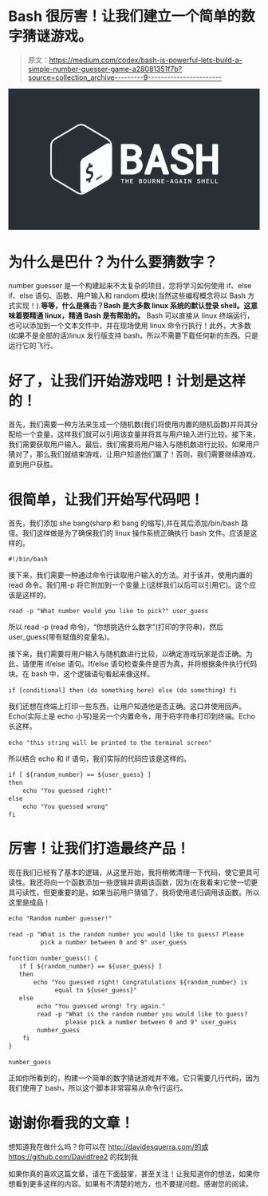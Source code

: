 # Bash 很厉害！让我们建立一个简单的数字猜谜游戏。

> 原文：<https://medium.com/codex/bash-is-powerful-lets-build-a-simple-number-guesser-game-a28081351f7b?source=collection_archive---------9----------------------->

![](img/8e27b9a6705d5eba160268fd163f7fd4.png)

# 为什么是巴什？为什么要猜数字？

number guesser 是一个构建起来不太复杂的项目，您将学习如何使用 if、else if、else 语句、函数、用户输入和 random 模块(当然这些编程概念将以 Bash 方式实现！).**等等，什么是痛击？Bash 是大多数 linux 系统的默认登录 shell。这意味着要精通 linux，精通 Bash 是有帮助的。** Bash 可以直接从 linux 终端运行，也可以添加到一个文本文件中，并在现场使用 linux 命令行执行！此外，大多数(如果不是全部的话)linux 发行版支持 bash，所以不需要下载任何新的东西。只是运行它的飞行。

# 好了，让我们开始游戏吧！计划是这样的！

首先，我们需要一种方法来生成一个随机数(我们将使用内置的随机函数)并将其分配给一个变量，这样我们就可以引用该变量并将其与用户输入进行比较。接下来，我们需要获取用户输入。最后，我们需要将用户输入与随机数进行比较。如果用户猜对了，那么我们就结束游戏，让用户知道他们赢了！否则，我们需要继续游戏，直到用户获胜。

# 很简单，让我们开始写代码吧！

首先，我们添加 she bang(sharp 和 bang 的缩写),并在其后添加/bin/bash 路径。我们这样做是为了确保我们的 linux 操作系统正确执行 bash 文件。应该是这样的。

```
#!/bin/bash
```

接下来，我们需要一种通过命令行读取用户输入的方法。对于该井，使用内置的 read 命令。我们用-p 将它附加到一个变量上(这样我们以后可以引用它)。这个应该是这样的。

```
read -p "What number would you like to pick?" user_guess
```

所以 read -p (read 命令)，“你想挑选什么数字”(打印的字符串)，然后 user_guess(带有赋值的变量名)。

接下来，我们需要将用户输入与随机数进行比较，以确定游戏玩家是否正确。为此，请使用 if/else 语句。If/else 语句检查条件是否为真，并将根据条件执行代码块。在 bash 中，这个逻辑语句看起来像这样。

`if [conditional] then (do something here) else (do something) fi`

我们还想在终端上打印一些东西，让用户知道他是否正确。这口井使用回声。Echo(实际上是 echo 小写)是另一个内置命令，用于将字符串打印到终端。Echo 长这样。

`echo "this string will be printed to the terminal screen"`

所以结合 echo 和 if 语句，我们实际的代码应该是这样的。

```
if [ ${random_number} == ${user_guess} ]
then
    echo "You guessed right!"
else 
    echo "You guessed wrong"
fi
```

# 厉害！让我们打造最终产品！

现在我们已经有了基本的逻辑，从这里开始，我将稍微清理一下代码，使它更具可读性。我还将向一个函数添加一些逻辑并调用该函数，因为(在我看来)它使一切更具可读性，但更重要的是，如果当前用户猜错了，我将使用递归调用该函数。所以这里是成品！

```
echo "Random number guesser!"                                                                       

read -p "What is the random number you would like to guess? Please    
         pick a number between 0 and 9" user_guess

function number_guess() {                                                                            
   if [ ${random_number} == ${user_guess} ]                                                        
   then                                                                                            
       echo "You guessed right! Congratulations ${random_number} is 
             equal to ${user_guess}"        
   else                                                                                            
        echo "You guessed wrong! Try again."                                                        
        read -p "What is the random number you would like to guess? 
                please pick a number between 0 and 9" user_guess
        number_guess                                                                                
    fi                                                                                              
}                                                                                                   

number_guess
```

正如你所看到的，构建一个简单的数字猜谜游戏并不难。它只需要几行代码，因为我们使用了 bash，所以这个脚本非常容易从命令行运行。

# 谢谢你看我的文章！

想知道我在做什么吗？你可以在 http://davidesquerra.com/的或 https://github.com/Davidfree2 的找到我

如果你真的喜欢这篇文章，请在下面鼓掌，甚至关注！让我知道你的想法，如果你想看到更多这样的内容。如果有不清楚的地方，也不要提问题。感谢您的阅读。